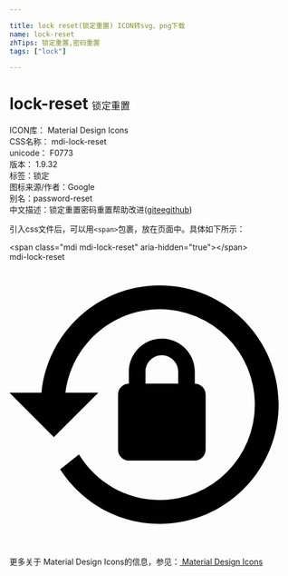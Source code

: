 ```yaml
---

title: lock reset(锁定重置) ICON转svg、png下载
name: lock-reset
zhTips: 锁定重置,密码重置
tags: ["lock"]

---
```


# lock-reset  <small style="font-size: 60%;font-weight: 100">锁定重置</small>


<div class="detail-page">
<p>
<span>
ICON库：
<span class="badge-secondary badge">Material Design Icons</span> 
</span>
<br/>
<span>
CSS名称：
<span class="badge-secondary badge">mdi-lock-reset</span> 
</span>
<br/>
<span>
unicode：
<span class="badge-secondary badge">F0773</span> 
<copy-btn content='F0773' btn-title=""></copy-btn>
<copy-btn :content='String.fromCodePoint(parseInt("F0773", 16))' btn-title="复制U"></copy-btn>
</span>
<br/>
<span>
版本：
<span class="badge-secondary badge">1.9.32</span> 
</span><br/><span>标签：<span class="badge-light badge"><router-link to="/tags/lock.html">锁定</router-link></span></span>
<br/>
<span>图标来源/作者：<span class="badge-light badge">Google</span></span> 
<br/>
<span>别名：<span class="badge-light badge">password-reset</span></span><br/><span class="zh-detail">中文描述：<span class="badge-primary badge">锁定重置</span><span class="badge-primary badge">密码重置</span><span class="help-link"><span>帮助改进</span>(<a href="https://gitee.com/liuwave/icon-helper/edit/master/json/material/lock-reset.json" target="_blank" rel="noopener noreferrer">gitee</a><a href="https://github.com/liuwave/icon-helper/edit/master/json/material/lock-reset.json" target="_blank" rel="noopener noreferrer">github</a></span>)</span><br/>
</p>
</div>
<div class="alert alert-dark">
  <i class="mdi mdi-lock-reset mdi-48px"></i>
  <i class="mdi mdi-lock-reset mdi-36px"></i>
  <i class="mdi mdi-lock-reset mdi-24px"></i>
  <i class="mdi mdi-lock-reset mdi-18px"></i>
</div>
<div>
  <p>引入css文件后，可以用<code>&lt;span&gt;</code>包裹，放在页面中。具体如下所示：    
  </p>
  <div class="alert alert-primary" style="font-size: 14px">
    &lt;span class="mdi mdi-lock-reset" aria-hidden="true"&gt;&lt;/span&gt;
    <copy-btn content='<span class="mdi mdi-lock-reset" aria-hidden="true"></span>'></copy-btn>
  </div>
  <div class="alert alert-secondary">
    <i class="mdi mdi-lock-reset"
    style="font-size: 24px"
    aria-hidden="true"></i> mdi-lock-reset
    <copy-btn content="mdi-lock-reset" btn-title="复制图标名称"></copy-btn>
  </div>
</div>
<div id="svg" class="svg-wrap">
<svg xmlns="http://www.w3.org/2000/svg" viewBox="0 0 24 24"><path d="M12.63,2C18.16,2 22.64,6.5 22.64,12C22.64,17.5 18.16,22 12.63,22C9.12,22 6.05,20.18 4.26,17.43L5.84,16.18C7.25,18.47 9.76,20 12.64,20A8,8 0 0,0 20.64,12A8,8 0 0,0 12.64,4C8.56,4 5.2,7.06 4.71,11H7.47L3.73,14.73L0,11H2.69C3.19,5.95 7.45,2 12.63,2M15.59,10.24C16.09,10.25 16.5,10.65 16.5,11.16V15.77C16.5,16.27 16.09,16.69 15.58,16.69H10.05C9.54,16.69 9.13,16.27 9.13,15.77V11.16C9.13,10.65 9.54,10.25 10.04,10.24V9.23C10.04,7.7 11.29,6.46 12.81,6.46C14.34,6.46 15.59,7.7 15.59,9.23V10.24M12.81,7.86C12.06,7.86 11.44,8.47 11.44,9.23V10.24H14.19V9.23C14.19,8.47 13.57,7.86 12.81,7.86Z" /></svg>
</div>
<detail full-name='mdi-lock-reset'></detail>
    
<div><p>更多关于 Material Design Icons的信息，参见：<a target="_blank" href="https://iconhelper.cn/material.html"> Material Design Icons</a>
</p></div>
